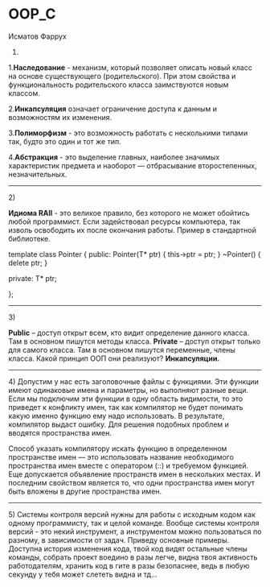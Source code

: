 # OOP_C
Исматов Фаррух

1)

1.**Наследование** - механизм, который позволяет описать новый класс на основе существующего (родительского). При этом свойства и функциональность родительского класса заимствуются новым классом.

2.**Инкапсуляция** означает ограничение доступа к данным и возможностям их изменения.

3.**Полиморфизм**  - это возможность работать с несколькими типами так, будто это один и тот же тип.

4.**Абстракция** - это выделение главных, наиболее значимых характеристик предмета и наоборот — отбрасывание второстепенных, незначительных.
<hr>
2)

**Идиома RAII** - это великое правило, без которого не может обойтись любой программист. Если задействовал ресурсы компьютера, так изволь освободить их после окончания работы. Пример  в стандартной библиотеке.

template<typename T>
class Pointer
{
public:
	Pointer(T* ptr) {
		this->ptr = ptr;
	}
	~Pointer() {
		delete ptr;
	}

private:
	T* ptr;

};
<hr>
3)

**Public** – доступ открыт всем, кто видит определение данного класса. Там в основном пишутся методы класса.
**Private** – доступ открыт только для самого класса. Там в основном пишутся переменные, члены класса.
Какой принцип ООП они реализуют? **Инкапсуляции.**

<hr>
4)
Допустим у нас есть заголовочные файлы с функциями. Эти функции имеют одинаковые имена и параметры, но выполняют разные вещи. Если мы подключим эти функции в одну область видимости, то это приведет к конфликту имен, так как компилятор не будет понимать какую именно функцию ему надо использовать. В результате, компилятор выдаст ошибку. Для решения подобных проблем и вводятся пространства имен.

Способ указать компилятору искать функцию в определенном пространстве имен — это использовать название необходимого пространства имен вместе с оператором  (::) и требуемом функцией. Еще допускается объявление пространств имен в нескольких местах. И последним свойством является то, что одни пространства имен могут быть вложены в другие пространства имен.

<hr>
5) Системы контроля версий нужны для работы с исходным кодом как одному программисту, так и целой команде. Вообще системы контроля версий - это некий инструмент, а инструментом можно пользоваться по разному, в зависимости от задач. Приведу основные примеры. Доступна история изменения кода, твой код видят остальные члены команды, собрать проект воедино в разы легче, видна твоя активность работодателям, хранить код в гите в разы безопаснее, ведь в любую секунду у тебя может слететь видна и тд...
